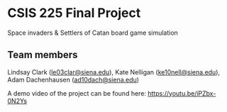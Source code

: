 # CSIS 225 Final Project

Space invaders & Settlers of Catan board game simulation

## Team members

Lindsay Clark (le03clar@siena.edu), Kate Nelligan (ke10nell@siena.edu), Adam Dachenhausen (ad10dach@siena.edu)

A demo video of the project can be found here: https://youtu.be/iPZbx-0N2Ys
